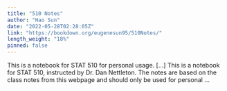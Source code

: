 ```yaml
---
title: "510 Notes"
author: "Hao Sun"
date: "2022-05-28T02:28:05Z"
link: "https://bookdown.org/eugenesun95/510Notes/"
length_weight: "18%"
pinned: false
---
```


This is a notebook for STAT 510 for personal usage. [...] This is a notebook for STAT 510, instructed by Dr. Dan Nettleton. The notes are based on the class notes from this webpage and should only be used for personal ...
